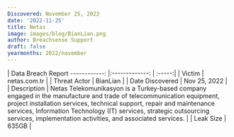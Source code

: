 ```yaml
---
Discovered: November 25, 2022
date: '2022-11-25'
title: Netas
image: images/blog/BianLian.png
author: Breachsense Support
draft: false
yearmonths: 2022/november
---
```



| Data Breach Report
------------:     |:-------------:    | :-----:|
| Victim      | netas.com.tr      | 
| Threat Actor      | BianLian      | 
| Date Discovered      | Nov 25, 2022      | 
| Description      | Netas Telekomunikasyon is a Turkey-based company engaged in the manufacture and trade of telecommunication equipment, project installation services, technical support, repair and maintenance services, Information Technology (IT) services, strategic outsourcing services, implementation activities, and associated services.      | 
| Leak Size      | 635GB      | 

